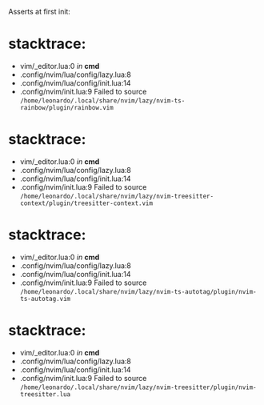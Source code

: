 Asserts at first init:

# stacktrace:
  - vim/_editor.lua:0 _in_ **cmd**
  - .config/nvim/lua/config/lazy.lua:8
  - .config/nvim/lua/config/init.lua:14
  - .config/nvim/init.lua:9
Failed to source `/home/leonardo/.local/share/nvim/lazy/nvim-ts-rainbow/plugin/rainbow.vim`

# stacktrace:
  - vim/_editor.lua:0 _in_ **cmd**
  - .config/nvim/lua/config/lazy.lua:8
  - .config/nvim/lua/config/init.lua:14
  - .config/nvim/init.lua:9
Failed to source `/home/leonardo/.local/share/nvim/lazy/nvim-treesitter-context/plugin/treesitter-context.vim`

# stacktrace:
  - vim/_editor.lua:0 _in_ **cmd**
  - .config/nvim/lua/config/lazy.lua:8
  - .config/nvim/lua/config/init.lua:14
  - .config/nvim/init.lua:9
Failed to source `/home/leonardo/.local/share/nvim/lazy/nvim-ts-autotag/plugin/nvim-ts-autotag.vim`

# stacktrace:
  - vim/_editor.lua:0 _in_ **cmd**
  - .config/nvim/lua/config/lazy.lua:8
  - .config/nvim/lua/config/init.lua:14
  - .config/nvim/init.lua:9
Failed to source `/home/leonardo/.local/share/nvim/lazy/nvim-treesitter/plugin/nvim-treesitter.lua`

